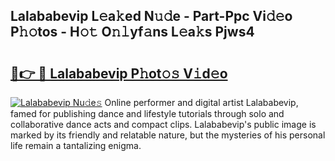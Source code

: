 ## Lalababevip L𝚎a𝚔ed N𝚞𝚍e - Part-Ppc Vi𝚍𝚎o P𝚑𝚘tos - H𝚘𝚝 O𝚗𝚕yf𝚊ns L𝚎a𝚔s Pjws4

# <h2><a href="http://kf9aggd.oniu.top/?m=Lalababevip">🔗👉 🔴 Lalababevip P𝚑ot𝚘𝚜 V𝚒d𝚎o</a></h2>

[![Lalababevip Nu𝚍e𝚜](https://i.imgur.com/0qMVB7G.gif)](http://kf9aggd.oniu.top/?m=Lalababevip)
Online performer and digital artist Lalababevip, famed for publishing dance and lifestyle tutorials through solo and collaborative dance acts and compact clips. Lalababevip's public image is marked by its friendly and relatable nature, but the mysteries of his personal life remain a tantalizing enigma.  
